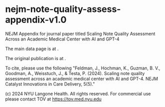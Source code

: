 # nejm-note-quality-assess-appendix-v1.0
NEJM Appendix for journal paper titled Scaling Note Quality Assessment Across an Academic Medical Center with AI and GPT-4 

The main data page is at [<nyu data catalog link>](https://datacatalog.med.nyu.edu/dataset/10687).

The original publication is at <NEJM>.

To cite, please use the following "Feldman, J., Hochman, K., Guzman, B. V., Goodman, A., Weisstuch, J., & Testa, P. (2024). Scaling note quality assessment across an academic medical center with AI and GPT-4. NEJM Catalyst Innovations in Care Delivery, 5(5)."

(c) 2024 NYU Langone Health. All rights reserved. For commercial use please contact TOV at https://tov.med.nyu.edu
